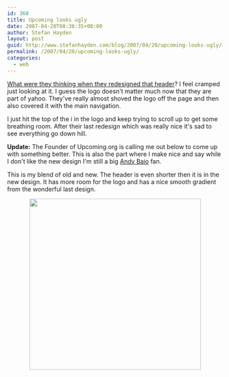 ```yaml
---
id: 368
title: Upcoming looks ugly
date: 2007-04-20T08:38:35+00:00
author: Stefan Hayden
layout: post
guid: http://www.stefanhayden.com/blog/2007/04/20/upcoming-looks-ugly/
permalink: /2007/04/20/upcoming-looks-ugly/
categories:
  - web
---
```

<p><a href="http://upcoming.yahoo.com/">What were they thinking when they redesigned that header</a>? I feel cramped just looking at it. I guess the logo doesn't matter much now that they are part of yahoo. They've really almost shoved the logo off the page and then also covered it with the main navigation.</p>
<p>I just hit the top of the i in the logo and keep trying to scroll up to get some breathing room. After their last redesign which was really nice it's sad to see everything go down hill.
</p>
<p><b>Update:</b> The Founder of Upcoming.org is calling me out below to come up with something better. This is also the part where I make nice and say while I don't like the new design I'm still a big <a href="http://waxy.org/links/">Andy Baio</a> fan.</p>
<p>This is my blend of old and new. The header is even shorter then it is in the new design. It has more room for the logo and has a nice smooth gradient from the wonderful last design.</p>
<p><center><a href="/blog/wp-content/new-upcoming.jpg"><img src="/blog/wp-content/new-upcoming.jpg"  width="400" /></a></center>
</p>
